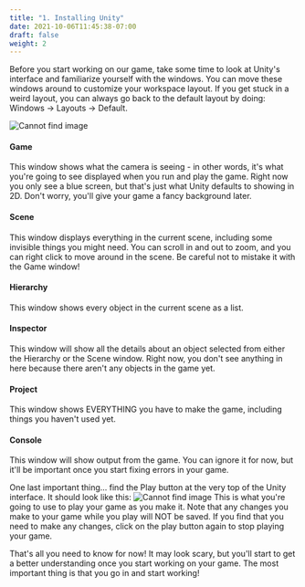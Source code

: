 ```yaml
---
title: "1. Installing Unity"
date: 2021-10-06T11:45:38-07:00
draft: false
weight: 2
---
```


Before you start working on our game, take some time to look at Unity's interface and familiarize yourself with the windows.
You can move these windows around to customize your workspace layout. If you get stuck in a weird layout, you can always go back to the default layout by doing: Windows -> Layouts -> Default.

![Cannot find image](../img/1_empty_proj_all_windows.png)

#### Game

This window shows what the camera is seeing - in other words, it's what you're going to see displayed when you run and play the game.
Right now you only see a blue screen, but that's just what Unity defaults to showing in 2D. Don't worry, you'll give your game a fancy background later.

#### Scene

This window displays everything in the current scene, including some invisible things you might need. You can scroll in and out to zoom, and you can right click to move around in the scene.
Be careful not to mistake it with the Game window!

#### Hierarchy

This window shows every object in the current scene as a list.

#### Inspector

This window will show all the details about an object selected from either the Hierarchy or the Scene window.
Right now, you don't see anything in here because there aren't any objects in the game yet.

#### Project

This window shows EVERYTHING you have to make the game, including things you haven't used yet.

#### Console

This window will show output from the game. You can ignore it for now, but it'll be important once you start fixing errors in your game.

One last important thing... find the Play button at the very top of the Unity interface. It should look like this:
![Cannot find image](../img/1_play.png)
This is what you're going to use to play your game as you make it. Note that any changes you make to your game while you play will NOT be saved. If you find that you need to make any changes, click on the play button again to stop playing your game.

That's all you need to know for now! It may look scary, but you'll start to get a better understanding once you start working on your game. The most important thing is that you go in and start working!
